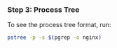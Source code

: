 ### Step 3: Process Tree

To see the process tree format, run:

```bash
pstree -p -s $(pgrep -o nginx)
```
